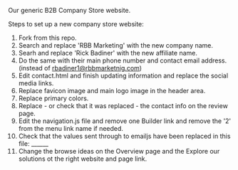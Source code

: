Our generic B2B Company Store website.


Steps to set up a new company store website:

1. Fork from this repo.
2. Search and replace 'RBB Marketing' with the new company name.
3. Searh and replace 'Rick Badiner' with the new affiliate name.
4. Do the same with their main phone number and contact email address. (instead of rbadiner1@rbbmarketnig.com)
5. Edit contact.html and finish updating information and replace the social media links.
6. Replace favicon image and main logo image in the header area.
7. Replace primary colors.
8. Replace - or check that it was replaced - the contact info on the review page.
9. Edit the navigation.js file and remove one Builder link and remove the '2' from the menu link name if needed.
10. Check that the values sent through to emailjs have been replaced in this file: ______
11. Change the browse ideas on the Overview page and the Explore our solutions ot the right website and page link.

